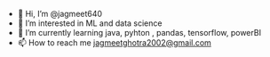 - 👋 Hi, I’m @jagmeet640
- 👀 I’m interested in ML and data science
- 🌱 I’m currently learning java, pyhton , pandas, tensorflow, powerBI
- 📫 How to reach me jagmeetghotra2002@gmail.com

<!---
jagmeet640/jagmeet640 is a ✨ special ✨ repository because its `README.md` (this file) appears on your GitHub profile.
You can click the Preview link to take a look at your changes.
--->
